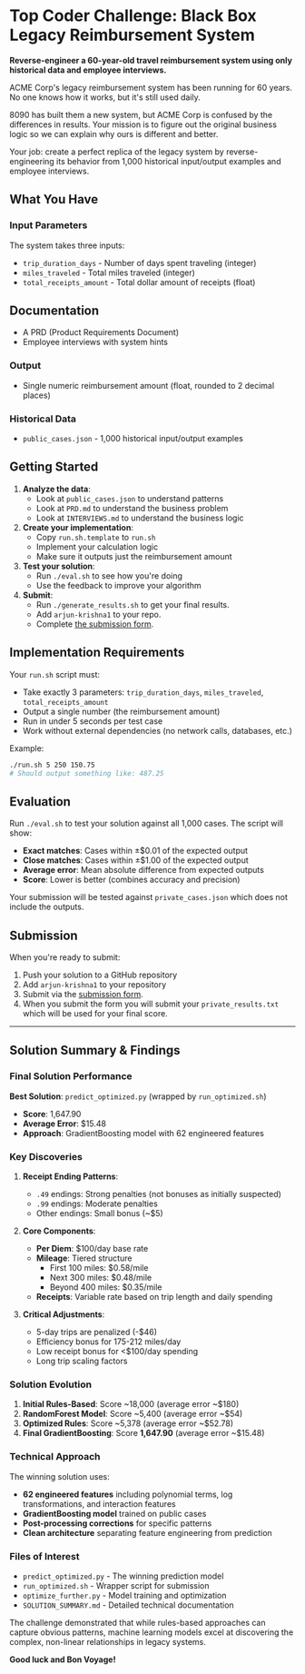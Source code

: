 # Top Coder Challenge: Black Box Legacy Reimbursement System

**Reverse-engineer a 60-year-old travel reimbursement system using only historical data and employee interviews.**

ACME Corp's legacy reimbursement system has been running for 60 years. No one knows how it works, but it's still used daily.

8090 has built them a new system, but ACME Corp is confused by the differences in results. Your mission is to figure out the original business logic so we can explain why ours is different and better.

Your job: create a perfect replica of the legacy system by reverse-engineering its behavior from 1,000 historical input/output examples and employee interviews.

## What You Have

### Input Parameters

The system takes three inputs:

- `trip_duration_days` - Number of days spent traveling (integer)
- `miles_traveled` - Total miles traveled (integer)
- `total_receipts_amount` - Total dollar amount of receipts (float)

## Documentation

- A PRD (Product Requirements Document)
- Employee interviews with system hints

### Output

- Single numeric reimbursement amount (float, rounded to 2 decimal places)

### Historical Data

- `public_cases.json` - 1,000 historical input/output examples

## Getting Started

1. **Analyze the data**: 
   - Look at `public_cases.json` to understand patterns
   - Look at `PRD.md` to understand the business problem
   - Look at `INTERVIEWS.md` to understand the business logic
2. **Create your implementation**:
   - Copy `run.sh.template` to `run.sh`
   - Implement your calculation logic
   - Make sure it outputs just the reimbursement amount
3. **Test your solution**: 
   - Run `./eval.sh` to see how you're doing
   - Use the feedback to improve your algorithm
4. **Submit**:
   - Run `./generate_results.sh` to get your final results.
   - Add `arjun-krishna1` to your repo.
   - Complete [the submission form](https://forms.gle/sKFBV2sFo2ADMcRt8).

## Implementation Requirements

Your `run.sh` script must:

- Take exactly 3 parameters: `trip_duration_days`, `miles_traveled`, `total_receipts_amount`
- Output a single number (the reimbursement amount)
- Run in under 5 seconds per test case
- Work without external dependencies (no network calls, databases, etc.)

Example:

```bash
./run.sh 5 250 150.75
# Should output something like: 487.25
```

## Evaluation

Run `./eval.sh` to test your solution against all 1,000 cases. The script will show:

- **Exact matches**: Cases within ±$0.01 of the expected output
- **Close matches**: Cases within ±$1.00 of the expected output
- **Average error**: Mean absolute difference from expected outputs
- **Score**: Lower is better (combines accuracy and precision)

Your submission will be tested against `private_cases.json` which does not include the outputs.

## Submission

When you're ready to submit:

1. Push your solution to a GitHub repository
2. Add `arjun-krishna1` to your repository
3. Submit via the [submission form](https://forms.gle/sKFBV2sFo2ADMcRt8).
4. When you submit the form you will submit your `private_results.txt` which will be used for your final score.

---

## Solution Summary & Findings

### Final Solution Performance

**Best Solution**: `predict_optimized.py` (wrapped by `run_optimized.sh`)
- **Score**: 1,647.90 
- **Average Error**: $15.48
- **Approach**: GradientBoosting model with 62 engineered features

### Key Discoveries

1. **Receipt Ending Patterns**: 
   - `.49` endings: Strong penalties (not bonuses as initially suspected)
   - `.99` endings: Moderate penalties
   - Other endings: Small bonus (~$5)

2. **Core Components**:
   - **Per Diem**: $100/day base rate
   - **Mileage**: Tiered structure
     - First 100 miles: $0.58/mile
     - Next 300 miles: $0.48/mile
     - Beyond 400 miles: $0.35/mile
   - **Receipts**: Variable rate based on trip length and daily spending

3. **Critical Adjustments**:
   - 5-day trips are penalized (-$46)
   - Efficiency bonus for 175-212 miles/day
   - Low receipt bonus for <$100/day spending
   - Long trip scaling factors

### Solution Evolution

1. **Initial Rules-Based**: Score ~18,000 (average error ~$180)
2. **RandomForest Model**: Score ~5,400 (average error ~$54)
3. **Optimized Rules**: Score ~5,378 (average error ~$52.78)
4. **Final GradientBoosting**: Score **1,647.90** (average error ~$15.48)

### Technical Approach

The winning solution uses:
- **62 engineered features** including polynomial terms, log transformations, and interaction features
- **GradientBoosting model** trained on public cases
- **Post-processing corrections** for specific patterns
- **Clean architecture** separating feature engineering from prediction

### Files of Interest

- `predict_optimized.py` - The winning prediction model
- `run_optimized.sh` - Wrapper script for submission
- `optimize_further.py` - Model training and optimization
- `SOLUTION_SUMMARY.md` - Detailed technical documentation

The challenge demonstrated that while rules-based approaches can capture obvious patterns, machine learning models excel at discovering the complex, non-linear relationships in legacy systems.

**Good luck and Bon Voyage!**
